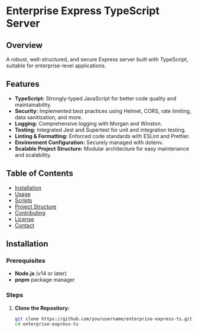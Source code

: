 # Enterprise Express TypeScript Server

## Overview

A robust, well-structured, and secure Express server built with TypeScript, suitable for enterprise-level applications.

## Features

- **TypeScript:** Strongly-typed JavaScript for better code quality and maintainability.
- **Security:** Implemented best practices using Helmet, CORS, rate limiting, data sanitization, and more.
- **Logging:** Comprehensive logging with Morgan and Winston.
- **Testing:** Integrated Jest and Supertest for unit and integration testing.
- **Linting & Formatting:** Enforced code standards with ESLint and Prettier.
- **Environment Configuration:** Securely managed with dotenv.
- **Scalable Project Structure:** Modular architecture for easy maintenance and scalability.

## Table of Contents

- [Installation](#installation)
- [Usage](#usage)
- [Scripts](#scripts)
- [Project Structure](#project-structure)
- [Contributing](#contributing)
- [License](#license)
- [Contact](#contact)

## Installation

### Prerequisites

- **Node.js** (v14 or later)
- **pnpm** package manager

### Steps

1. **Clone the Repository:**

   ```bash
   git clone https://github.com/yourusername/enterprise-express-ts.git
   cd enterprise-express-ts
